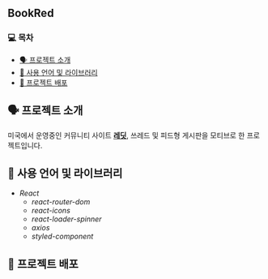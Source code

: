 ## BookRed 

### 💻  목차
* [🗣 프로젝트 소개](#🗣-프로젝트-소개)
* [🏫 사용 언어 및 라이브러리](#🏫-사용-언어-및-라이브러리)
* [📀 프로젝트 배포](#📀-프로젝트-배포) 

  

## 🗣 프로젝트 소개   
미국에서 운영중인 커뮤니티 사이트 [__레딧__](www.reddit.com, "Go Reddit"), 쓰레드 및 피드형 게시판을 모티브로 한 프로젝트입니다.       

      
   
## 🏫 사용 언어 및 라이브러리
- *React*
  - *react-router-dom*
  - *react-icons*
  - *react-loader-spinner*
  - *axios*
  - *styled-component*       

  

## 📀 프로젝트 배포       


